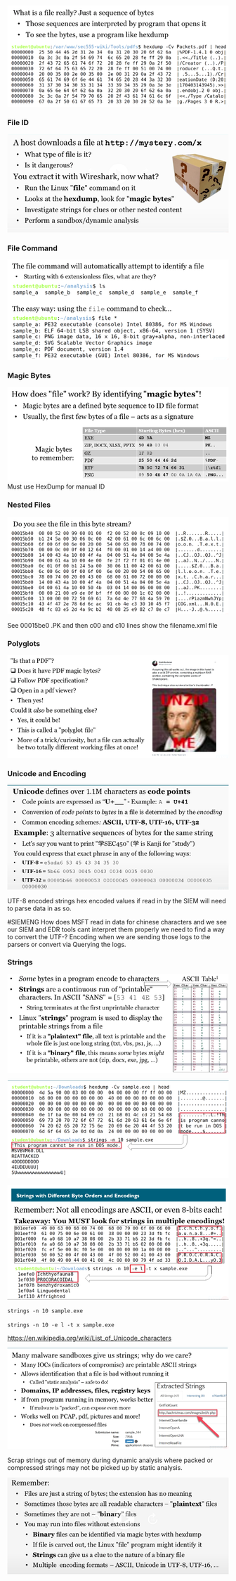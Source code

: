 
![](../../../Media/Pasted%20image%2020230402172355.png)

### File ID

![](../../../Media/Pasted%20image%2020230402172726.png)

### File Command

![](../../../Media/Pasted%20image%2020230402172933.png)

### Magic Bytes

![](../../../Media/Pasted%20image%2020230402173104.png)
Must use HexDump for manual ID

### Nested Files

![](../../../Media/Pasted%20image%2020230402173319.png)

See 00015be0 .PK and then c00 and c10 lines show the filename.xml file

### Polyglots


![](../../../Media/Pasted%20image%2020230402174017.png)

### Unicode and Encoding

![](../../../Media/Pasted%20image%2020230402174042.png)

UTF-8 encoded strings hex encoded values if read in by the SIEM will need to parse data in as so. 

#SIEMENG How does MSFT read in data for chinese characters and we see our SIEM and EDR tools cant interpret them properly we need to find a way to convert the UTF-? Encoding when we are sending those logs to the parsers or convert via Querying the logs. 

### Strings

![](../../../Media/Pasted%20image%2020230402175026.png)


![](../../../Media/Pasted%20image%2020230402175756.png)

![](../../../Media/Pasted%20image%2020230402180139.png)


	strings -n 10 sample.exe

	strings -n 10 -e l -t x sample.exe

https://en.wikipedia.org/wiki/List_of_Unicode_characters


![](../../../Media/Pasted%20image%2020230402180511.png)

Scrap strings out of memory during dynamic analysis where packed or compressed strings may not be picked up by static analysis. 

![](../../../Media/Pasted%20image%2020230402180859.png)


